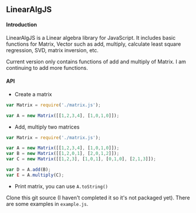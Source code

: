 ## LinearAlgJS
#### Introduction
LinearAlgJS is a Linear algebra library for JavaScript. It includes basic functions for Matrix, Vector such as add, multiply, calculate least square regression, SVD, matrix inversion, etc.

Current version only contains functions of add and multiply of Matrix. I am continuing to add more functions.

#### API
- Create a matrix
```javascript
var Matrix = require('./matrix.js');

var A = new Matrix([[1,2,3,4], [1,0,1,0]]);
```

- Add, multiply two matrices
```javascript
var Matrix = require('./matrix.js');

var A = new Matrix([[1,2,3,4], [1,0,1,0]]);
var B = new Matrix([[1,2,0,1], [2,0,1,2]]);
var C = new Matrix([[1,2,3], [1,0,1], [0,1,0], [2,1,3]]);

var D = A.add(B);
var E = A.multiply(C);
```

- Print matrix, you can use ```A.toString()```

Clone this git source (I haven't completed it so it's not packaged yet). There are some examples in ```example.js```.